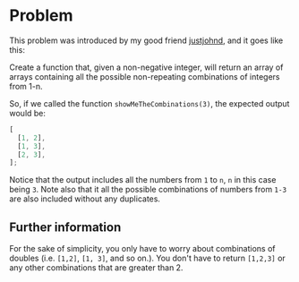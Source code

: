 # Problem

This problem was introduced by my good friend [justjohnd](https://github.com/justjohnd), and it goes like this:

Create a function that, given a non-negative integer, will return an array of arrays containing all the possible non-repeating combinations of integers from 1-n.

So, if we called the function `showMeTheCombinations(3)`, the expected output would be:

```js
[
  [1, 2],
  [1, 3],
  [2, 3],
];
```

Notice that the output includes all the numbers from `1` to `n`, `n` in this case being `3`. Note also that it all the possible combinations of numbers from `1-3` are also included without any duplicates.

## Further information

For the sake of simplicity, you only have to worry about combinations of doubles (i.e. `[1,2]`, `[1, 3]`, and so on.). You don't have to return `[1,2,3]` or any other combinations that are greater than 2.
